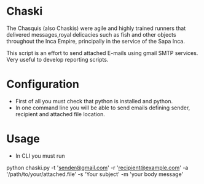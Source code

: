 Chaski
=========
The Chasquis (also Chaskis) were agile and highly trained runners that delivered messages,royal delicacies such as fish and other objects throughout the Inca Empire, principally in the service of the Sapa Inca.

This script is an effort to send attached E-mails using gmail SMTP services. Very useful to develop reporting scripts.
 
# Configuration

* First of all you must check that python is installed and python.
* In one command line you will be able to send emails defining sender, recipient and attached file location.
 

# Usage

* In CLI you must run 

 python chaski.py -t 'sender@gmail.com' -r 'recipient@example.com' -a '/path/to/your/attached.file' -s 'Your subject' -m 'your body message'


                                                
